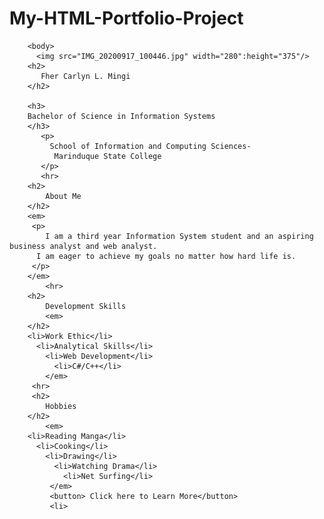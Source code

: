 # My-HTML-Portfolio-Project
<!DOCTYPE html>

<html>
    <head>
<link rel="stylesheet" type="text/css" href = "stylesheet.css"/>  
        <title> About Me</title>
    </head>
   
        <body>
          <img src="IMG_20200917_100446.jpg" width="280":height="375"/> 
        <h2>
           Fher Carlyn L. Mingi
        </h2>
        
        <h3>
        Bachelor of Science in Information Systems
        </h3>
           <p>
             School of Information and Computing Sciences-
              Marinduque State College
           </p>
           <hr>
        <h2>
            About Me
        </h2>
        <em>
         <p>
            I am a third year Information System student and an aspiring business analyst and web analyst.
          I am eager to achieve my goals no matter how hard life is.
         </p>
        </em>  
            <hr>
        <h2>
            Development Skills
            <em>
        </h2>
        <li>Work Ethic</li>
          <li>Analytical Skills</li>
            <li>Web Development</li>
              <li>C#/C++</li>
            </em>
         <hr>
         <h2>
            Hobbies
        </h2> 
            <em>
        <li>Reading Manga</li>
          <li>Cooking</li>
            <li>Drawing</li>
              <li>Watching Drama</li>
                <li>Net Surfing</li>
             </em>
             <button> Click here to Learn More</button>
             <li>
<div id= "box-container">
    <div id= "facebook"></div>
    <div id= "instagram"></div>
</li>
      </body>
</html>
